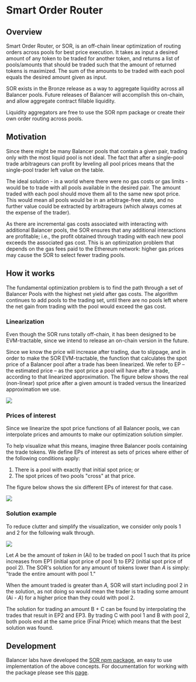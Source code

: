 # Smart Order Router

## Overview

Smart Order Router, or SOR, is an off-chain linear optimization of routing orders across pools for best price execution. It takes as input a desired amount of any token to be traded for another token, and returns a list of pools/amounts that should be traded such that the amount of returned tokens is maximized. The sum of the amounts to be traded with each pool equals the desired amount given as input.

SOR exists in the Bronze release as a way to aggregate liquidity across all Balancer pools. Future releases of Balancer will accomplish this on-chain, and allow aggregate contract fillable liquidity.

Liquidity aggregators are free to use the SOR npm package or create their own order routing across pools.

## Motivation

Since there might be many Balancer pools that contain a given pair, trading only with the most liquid pool is not ideal. The fact that after a single-pool trade arbitrageurs can profit by leveling all pool prices means that the single-pool trader left value on the table.

The ideal solution - in a world where there were no gas costs or gas limits - would be to trade with all pools available in the desired pair. The amount traded with each pool should move them all to the same new spot price. This would mean all pools would be in an arbitrage-free state, and no further value could be extracted by arbitrageurs \(which always comes at the expense of the trader\).

As there are incremental gas costs associated with interacting with additional Balancer pools, the SOR ensures that any additional interactions are profitable; i.e., the profit obtained through trading with each new pool exceeds the associated gas cost. This is an optimization problem that depends on the gas fees paid to the Ethereum network: higher gas prices may cause the SOR to select fewer trading pools.

## How it works

The fundamental optimization problem is to find the path through a set of Balancer Pools with the highest net yield after gas costs. The algorithm continues to add pools to the trading set, until there are no pools left where the net gain from trading with the pool would exceed the gas cost.

### Linearization

Even though the SOR runs totally off-chain, it has been designed to be EVM-tractable, since we intend to release an on-chain version in the future.

Since we know the price will increase after trading, due to slippage, and in order to make the SOR EVM-tractable, the function that calculates the spot price of a Balancer pool after a trade has been linearized. We refer to EP – the estimated price – as the spot price a pool will have after a trade, according to that linearized approximation. The figure below shows the real \(non-linear\) spot price after a given amount is traded versus the linearized approximation we use.

![](../../.gitbook/assets/picture1.png)

### Prices of interest

Since we linearize the spot price functions of all Balancer pools, we can interpolate prices and amounts to make our optimization solution simpler. 

To help visualize what this means, imagine three Balancer pools containing the trade tokens. We define EPs of interest as sets of prices where either of the following conditions apply:

1. There is a pool with exactly that initial spot price; or
2. The spot prices of two pools "cross" at that price.

The figure below shows the six different EPs of interest for that case.

![](../../.gitbook/assets/picture2.png)

### Solution example

To reduce clutter and simplify the visualization, we consider only pools 1 and 2 for the following walk through.

![](../../.gitbook/assets/picture3.png)

Let _A_ be the amount of _token in_  \(Ai\) to be traded on pool 1 such that its price increases from EP1 \(initial spot price of pool 1\) to EP2 \(initial spot price of pool 2\). The SOR's solution for any amount of tokens lower than _A_ is simply: "trade the entire amount with pool 1."

When the amount traded is greater than _A,_ SOR will start including pool 2 in the solution, as not doing so would mean the trader is trading some amount \(Ai - _A_\) for a higher price than they could with pool 2.

The solution for trading an amount B + C can be found by interpolating the trades that result in EP2 and EP3. By trading C with pool 1 and B with pool 2, both pools end at the same price \(Final Price\) which means that the best solution was found. 

## Development

Balancer labs have developed the [SOR npm package](https://www.npmjs.com/package/@balancer-labs/sor), an easy to use implementation of the above concepts. For documentation for working with the package please see this [page](https://docs.balancer.finance/sor/development).



